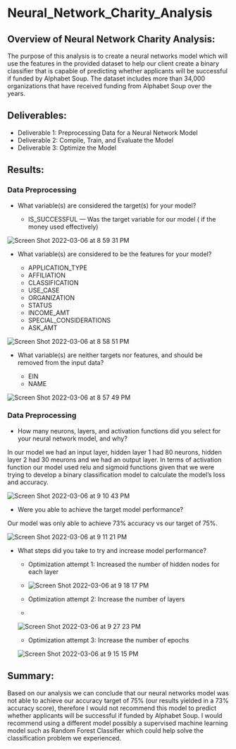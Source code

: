# Neural_Network_Charity_Analysis

## Overview of Neural Network Charity Analysis: 

The purpose of this analysis is to create a neural networks model which will use the features in the provided dataset to help our client create a binary classifier that is capable of predicting whether applicants will be successful if funded by Alphabet Soup. The dataset includes more than 34,000 organizations that have received funding from Alphabet Soup over the years.

## Deliverables: 

* Deliverable 1: Preprocessing Data for a Neural Network Model
* Deliverable 2: Compile, Train, and Evaluate the Model
* Deliverable 3: Optimize the Model

## Results: 

### Data Preprocessing

* What variable(s) are considered the target(s) for your model?

    * IS_SUCCESSFUL — Was the target variable for our model ( if the money used effectively)

![Screen Shot 2022-03-06 at 8 59 31 PM](https://user-images.githubusercontent.com/91925639/156955136-b6796932-ed31-4197-acfb-6bac3c7c6aac.png)


* What variable(s) are considered to be the features for your model?

    * APPLICATION_TYPE
    * AFFILIATION
    * CLASSIFICATION
    * USE_CASE
    * ORGANIZATION
    * STATUS
    * INCOME_AMT
    * SPECIAL_CONSIDERATIONS
    * ASK_AMT

![Screen Shot 2022-03-06 at 8 58 51 PM](https://user-images.githubusercontent.com/91925639/156955048-8b488b58-dd76-42af-9f67-ebdde2fc615f.png)

    
* What variable(s) are neither targets nor features, and should be removed from the input data?

    * EIN
    * NAME

![Screen Shot 2022-03-06 at 8 57 49 PM](https://user-images.githubusercontent.com/91925639/156954953-587845b2-709b-4caa-9018-3e15753a5e24.png)


### Data Preprocessing

* How many neurons, layers, and activation functions did you select for your neural network model, and why?

In our model we had an input layer, hidden layer 1 had 80 neurons, hidden layer 2 had 30 meurons and we had an output layer. In terms of activation function our model used relu and sigmoid functions given that we were trying to develop a binary classification model to calculate the model’s loss and accuracy.

![Screen Shot 2022-03-06 at 9 10 43 PM](https://user-images.githubusercontent.com/91925639/156956003-78515b89-32bb-4026-b0f8-87c4b2414420.png)

* Were you able to achieve the target model performance?

Our model was only able to achieve 73% accuracy vs our target of 75%. 

![Screen Shot 2022-03-06 at 9 11 21 PM](https://user-images.githubusercontent.com/91925639/156956047-e64d3485-c658-405b-8758-af52c6bda52f.png)

* What steps did you take to try and increase model performance?

  * Optimization attempt 1: Increased the number of hidden nodes for each layer
  * 
    ![Screen Shot 2022-03-06 at 9 18 17 PM](https://user-images.githubusercontent.com/91925639/156956630-f011e94b-7073-4b16-a927-d8e9b2e14f8d.png)
    
  * Optimization attempt 2: Increase the number of layers
  * 
   ![Screen Shot 2022-03-06 at 9 27 23 PM](https://user-images.githubusercontent.com/91925639/156957406-6c803f11-0e75-4cf6-afa0-b5afe4b9e472.png)

  * Optimization attempt 3: Increase the number of epochs
  
   ![Screen Shot 2022-03-06 at 9 15 15 PM](https://user-images.githubusercontent.com/91925639/156956370-14996e14-9947-4858-9a79-c3ffd9d51919.png)

## Summary: 

Based on our analysis we can conclude that our neural networks model was not able to achieve our accuracy target of 75% (our results yielded in a 73% accuracy score), therefore I would not recommend this model to predict whether applicants will be successful if funded by Alphabet Soup. 
I would recommend using a different model possibly a supervised machine learning model such as Random Forest Classifier which could help solve the classification problem we experienced.
